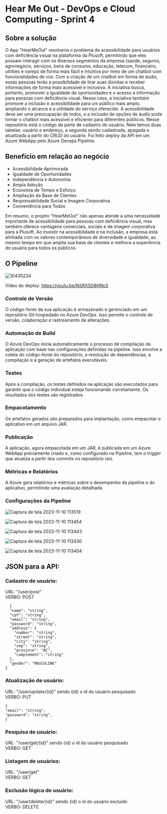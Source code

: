 ﻿# Hear Me Out - DevOps e Cloud Computing - Sprint 4

 ## Sobre a solução  
 O App "HearMeOut" resolveria o problema de acessibilidade para usuários com deficiência visual na plataforma da Plusoft, permitindo que eles possam interagir com os diversos segmentos da empresa (saúde, seguros, agronegócio, serviços, bens de consumo, educação, telecom, financeiro, utilities e varejo) de forma mais fácil e intuitiva por meio de um chatbot com funcionalidades de voz.
Com a criação de um chatbot em forma de áudio, essas pessoas terão a possibilidade de tirar suas dúvidas e receber informações de forma mais acessível e inclusiva. A iniciativa busca, portanto, promover a igualdade de oportunidades e o acesso à informação para pessoas com deficiência visual.
Nesse caso, a iniciativa também promove a inclusão e acessibilidade para um público mais amplo, ampliando o alcance e a utilidade do serviço oferecido. A acessibilidade deve ser uma preocupação de todos, e a inclusão de opções de áudio pode tornar o chatbot mais acessível e eficiente para diferentes públicos.
Nesse repositório está o código da parte de cadastro do usuário. Nele temos duas tabelas: usuário e endereço, a segunda sendo cadastrada, apagada e atualizada a partir do CRUD do usuário. Foi feito deploy da API em um Azure WebApp pelo Azure Devops Pipeline.

## Benefício em relação ao negócio
- Acessibilidade Aprimorada  
- Igualdade de Oportunidades  
- Independência e Autonomia  
- Ampla Adoção  
- Economia de Tempo e Esforço  
- Ampliação da Base de Clientes  
- Responsabilidade Social e Imagem Corporativa  
- Conveniência para Todos    
  
Em resumo, o projeto "HearMeOut" não apenas atende a uma necessidade importante de acessibilidade para pessoas com deficiência visual, mas também oferece vantagens comerciais, sociais e de imagem corporativa para a Plusoft. Ao investir na acessibilidade e na inclusão, a empresa está alinhada com os valores contemporâneos de diversidade e igualdade, ao mesmo tempo em que amplia sua base de clientes e melhora a experiência do usuário para todos os públicos.

## O Pipeline
![10435234](https://github.com/trcosta97/devops-sprint5/assets/101136329/0a04ab43-30e7-417d-83eb-b3666409884a)

Vídeo do deploy: https://youtu.be/NSRXSD8HNc0


### Controle de Versão
O código-fonte da sua aplicação é armazenado e gerenciado em um repositório Git hospedado no Azure DevOps. Isso permite o controle de versão, colaboração e rastreamento de alterações.  

### Automação de Build  
O Azure DevOps inicia automaticamente o processo de compilação da aplicação com base nas configurações definidas na pipeline. Isso envolve a coleta do código-fonte do repositório, a resolução de dependências, a compilação e a geração de artefatos executáveis.  

### Testes
Após a compilação, os testes definidos na aplicação são executados para garantir que o código individual esteja funcionando corretamente. Os resultados dos testes são registrados.

### Empacotamento
Os artefatos gerados são preparados para implantação, como empacotar o aplicativo em um arquivo JAR.

### Publicação
A aplicação, agora empacotada em um JAR, é publicada em um Azure WebApp previamente criado e, como configurado na Pipeline, tem o trigger que atualiza a partir dos commits no repositório raiz.

### Métricas e Relatórios
A Azure gera relatórios e métricas sobre o desempenho da pipeline e do aplicativo, permitindo uma avaliação detalhada.

### Configurações da Pipeline
![Captura de tela 2023-11-10 113519](https://github.com/trcosta97/devops-sprint4/assets/101136329/0aa744af-37e5-4cf2-b25e-545033de9092)  

![Captura de tela 2023-11-10 113454](https://github.com/trcosta97/devops-sprint4/assets/101136329/fe3a8e4a-9b66-476b-a814-7ac9a1a8cf65)  

![Captura de tela 2023-11-10 113443](https://github.com/trcosta97/devops-sprint4/assets/101136329/968cb55e-256e-44f5-98f4-91f49578d987)  

![Captura de tela 2023-11-10 113430](https://github.com/trcosta97/devops-sprint4/assets/101136329/4da030b1-36a7-4d65-a880-5db797357861)  

![Captura de tela 2023-11-10 113404](https://github.com/trcosta97/devops-sprint4/assets/101136329/570bf2f3-3d22-4d52-a6d3-890e7ea291cb)  


## JSON para a API:
### Cadastro de usuário:
URL: "/user/post"  
VERBO: POST  
```console
  {
  "name": "string",
  "cpf": "string",
  "email": "string",
  "password": "string",
  "address": {
    "number": "string",
    "street": "string",
    "city": "string",
    "cep": "string",
    "province": "AC",
    "complement": "string"
  },
  "gender": "MASCULINE"
}
```

### Atualização de usuário:
URL: "/user/update/{id}" sendo {id} o id do usuário pesquisado    
VERBO: PUT 
  ```
  {
  "email": "string",
  "password": "string",
  }
  ```
### Pesquisa de usuário:
URL: "/user/get/{id}" sendo {id} o id do usuário pesquisado    
VERBO: GET   

### Listagem de usuários:
URL: "/user/get"   
VERBO: GET  

### Exclusão lógica de usuário:
URL: "/user/delete/{id}" sendo {id} o id do usuário excluído  
VERBO: DELETE 
